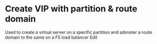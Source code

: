 # Create VIP with partition & route domain
Used to create a virtual server on a specific partition and admister a route domain to the same on a F5 load balancer Edit
